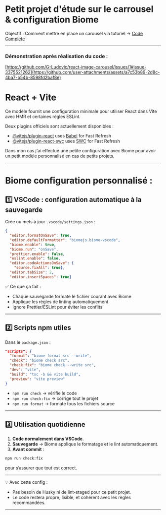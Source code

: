# Petit projet d'étude sur le carrousel & configuration Biome

Objectif : Comment mettre en place un carousel via tutoriel -> [Code Complete](www.youtube.com/@Code_Complete)

<hr>

### Démonstration après réalisation du code :

[https://github.com/G-Ludovic/react-image-carousel/issues/1#issue-3375521262](https://github.com/user-attachments/assets/a7c53b89-2d8c-4ba7-b54b-8598fd2baf8e)

# React + Vite

Ce modèle fournit une configuration minimale pour utiliser React dans Vite avec HMR et certaines règles ESLint.

Deux plugins officiels sont actuellement disponibles :

- [@vitejs/plugin-react](https://github.com/vitejs/vite-plugin-react/blob/main/packages/plugin-react) uses [Babel](https://babeljs.io/) for Fast Refresh
- [@vitejs/plugin-react-swc](https://github.com/vitejs/vite-plugin-react/blob/main/packages/plugin-react-swc) uses [SWC](https://swc.rs/) for Fast Refresh

Dans mon cas j'ai effectué une petite configuration avec Biome pour avoir un petit modèle personnalisé en cas de petits projets.

<hr>

# Biome configuration personnalisé :

## 1️⃣ VSCode : configuration automatique à la sauvegarde

Crée ou mets à jour `.vscode/settings.json` :

```json
{
  "editor.formatOnSave": true,
  "editor.defaultFormatter": "biomejs.biome-vscode",
  "biome.enable": true,
  "biome.run": "onSave",
  "prettier.enable": false,
  "eslint.enable": false,
  "editor.codeActionsOnSave": {
    "source.fixAll": true},
  "editor.tabSize": 2,
  "editor.insertSpaces": true}
```

✅ Ce que ça fait :

- Chaque sauvegarde formate le fichier courant avec Biome
- Applique les règles de linting automatiquement
- Ignore Prettier/ESLint pour éviter les conflits

---

## 2️⃣ Scripts npm utiles

Dans le `package.json` :

```json
"scripts": {
  "format": "biome format src --write",
  "check": "biome check src",
  "check:fix": "biome check --write src",
  "dev": "vite",
  "build": "tsc -b && vite build",
  "preview": "vite preview"
}
```

- `npm run check` → vérifie le code
- `npm run check:fix` → corrige tout le projet
- `npm run format` → formate tous les fichiers source

---

## 3️⃣ Utilisation quotidienne

1. **Code normalement dans VSCode**.
2. **Sauvegarde** → Biome applique le formatage et le lint automatiquement.
3. **Avant commit** :

```bash
npm run check:fix
```

pour s’assurer que tout est correct.

---

💡 Avec cette config :

- Pas besoin de Husky ni de lint-staged pour ce petit projet.
- Le code restera propre, lisible, et cohérent avec les règles recommandées.

---
